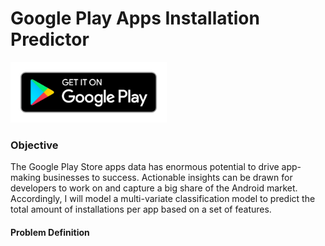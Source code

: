 # Google Play Apps Installation Predictor
<img src="Images/img1.png" width="250">

### Objective
The Google Play Store apps data has enormous potential to drive app-making businesses to success. Actionable insights can be drawn for developers to work on and capture a big share of the Android market. Accordingly, I will model a multi-variate classification model to predict the total amount of installations per app based on a set of features.

#### Problem Definition
